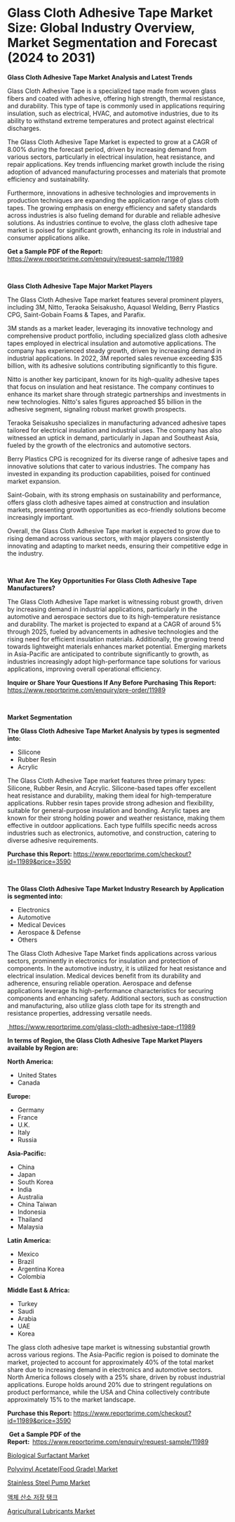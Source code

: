 <p><h1>Glass Cloth Adhesive Tape Market Size: Global Industry Overview, Market Segmentation and Forecast (2024 to 2031)</h1></p><p><strong>Glass Cloth Adhesive Tape Market Analysis and Latest Trends</strong></p>
<p><p>Glass Cloth Adhesive Tape is a specialized tape made from woven glass fibers and coated with adhesive, offering high strength, thermal resistance, and durability. This type of tape is commonly used in applications requiring insulation, such as electrical, HVAC, and automotive industries, due to its ability to withstand extreme temperatures and protect against electrical discharges. </p><p>The Glass Cloth Adhesive Tape Market is expected to grow at a CAGR of 8.00% during the forecast period, driven by increasing demand from various sectors, particularly in electrical insulation, heat resistance, and repair applications. Key trends influencing market growth include the rising adoption of advanced manufacturing processes and materials that promote efficiency and sustainability. </p><p>Furthermore, innovations in adhesive technologies and improvements in production techniques are expanding the application range of glass cloth tapes. The growing emphasis on energy efficiency and safety standards across industries is also fueling demand for durable and reliable adhesive solutions. As industries continue to evolve, the glass cloth adhesive tape market is poised for significant growth, enhancing its role in industrial and consumer applications alike.</p></p>
<p><strong>Get a Sample PDF of the Report:&nbsp;</strong> <a href="https://www.reportprime.com/enquiry/request-sample/11989">https://www.reportprime.com/enquiry/request-sample/11989</a></p>
<p>&nbsp;</p>
<p><strong>Glass Cloth Adhesive Tape Major Market Players</strong></p>
<p><p>The Glass Cloth Adhesive Tape market features several prominent players, including 3M, Nitto, Teraoka Seisakusho, Aquasol Welding, Berry Plastics CPG, Saint-Gobain Foams & Tapes, and Parafix. </p><p>3M stands as a market leader, leveraging its innovative technology and comprehensive product portfolio, including specialized glass cloth adhesive tapes employed in electrical insulation and automotive applications. The company has experienced steady growth, driven by increasing demand in industrial applications. In 2022, 3M reported sales revenue exceeding $35 billion, with its adhesive solutions contributing significantly to this figure.</p><p>Nitto is another key participant, known for its high-quality adhesive tapes that focus on insulation and heat resistance. The company continues to enhance its market share through strategic partnerships and investments in new technologies. Nitto's sales figures approached $5 billion in the adhesive segment, signaling robust market growth prospects.</p><p>Teraoka Seisakusho specializes in manufacturing advanced adhesive tapes tailored for electrical insulation and industrial uses. The company has also witnessed an uptick in demand, particularly in Japan and Southeast Asia, fueled by the growth of the electronics and automotive sectors.</p><p>Berry Plastics CPG is recognized for its diverse range of adhesive tapes and innovative solutions that cater to various industries. The company has invested in expanding its production capabilities, poised for continued market expansion.</p><p>Saint-Gobain, with its strong emphasis on sustainability and performance, offers glass cloth adhesive tapes aimed at construction and insulation markets, presenting growth opportunities as eco-friendly solutions become increasingly important.</p><p>Overall, the Glass Cloth Adhesive Tape market is expected to grow due to rising demand across various sectors, with major players consistently innovating and adapting to market needs, ensuring their competitive edge in the industry.</p></p>
<p>&nbsp;</p>
<p><strong>What Are The Key Opportunities For Glass Cloth Adhesive Tape Manufacturers?</strong></p>
<p><p>The Glass Cloth Adhesive Tape market is witnessing robust growth, driven by increasing demand in industrial applications, particularly in the automotive and aerospace sectors due to its high-temperature resistance and durability. The market is projected to expand at a CAGR of around 5% through 2025, fueled by advancements in adhesive technologies and the rising need for efficient insulation materials. Additionally, the growing trend towards lightweight materials enhances market potential. Emerging markets in Asia-Pacific are anticipated to contribute significantly to growth, as industries increasingly adopt high-performance tape solutions for various applications, improving overall operational efficiency.</p></p>
<p><strong>Inquire or Share Your Questions If Any Before Purchasing This Report:</strong> <a href="https://www.reportprime.com/enquiry/pre-order/11989">https://www.reportprime.com/enquiry/pre-order/11989</a></p>
<p>&nbsp;</p>
<p><strong>Market Segmentation</strong></p>
<p><strong>The Glass Cloth Adhesive Tape Market Analysis by types is segmented into:</strong></p>
<p><ul><li>Silicone</li><li>Rubber Resin</li><li>Acrylic</li></ul></p>
<p><p>The Glass Cloth Adhesive Tape market features three primary types: Silicone, Rubber Resin, and Acrylic. Silicone-based tapes offer excellent heat resistance and durability, making them ideal for high-temperature applications. Rubber resin tapes provide strong adhesion and flexibility, suitable for general-purpose insulation and bonding. Acrylic tapes are known for their strong holding power and weather resistance, making them effective in outdoor applications. Each type fulfills specific needs across industries such as electronics, automotive, and construction, catering to diverse adhesive requirements.</p></p>
<p><strong>Purchase this Report:&nbsp;</strong><a href="https://www.reportprime.com/checkout?id=11989&price=3590">https://www.reportprime.com/checkout?id=11989&price=3590</a></p>
<p>&nbsp;</p>
<p><strong>The Glass Cloth Adhesive Tape Market Industry Research by Application is segmented into:</strong></p>
<p><ul><li>Electronics</li><li>Automotive</li><li>Medical Devices</li><li>Aerospace & Defense</li><li>Others</li></ul></p>
<p><p>The Glass Cloth Adhesive Tape Market finds applications across various sectors, prominently in electronics for insulation and protection of components. In the automotive industry, it is utilized for heat resistance and electrical insulation. Medical devices benefit from its durability and adherence, ensuring reliable operation. Aerospace and defense applications leverage its high-performance characteristics for securing components and enhancing safety. Additional sectors, such as construction and manufacturing, also utilize glass cloth tape for its strength and resistance properties, addressing versatile needs.</p></p>
<p><a href="https://www.reportprime.com/glass-cloth-adhesive-tape-r11989">&nbsp;https://www.reportprime.com/glass-cloth-adhesive-tape-r11989</a></p>
<p><strong>In terms of Region, the Glass Cloth Adhesive Tape Market Players available by Region are:</strong></p>
<p>
    <p> <strong> North America: </strong>
        <ul>
            <li>United States</li>
            <li>Canada</li>
        </ul>
        </p> 
    <p> <strong> Europe: </strong>
        <ul>
            <li>Germany</li>
            <li>France</li>
            <li>U.K.</li>
            <li>Italy</li>
            <li>Russia</li>
        </ul>
        </p> 
    <p> <strong> Asia-Pacific: </strong>
        <ul>
            <li>China</li>
            <li>Japan</li>
            <li>South Korea</li>
            <li>India</li>
            <li>Australia</li>
            <li>China Taiwan</li>
            <li>Indonesia</li>
            <li>Thailand</li>
            <li>Malaysia</li>
        </ul>
        </p> 
    <p> <strong> Latin America: </strong>
        <ul>
            <li>Mexico</li>
            <li>Brazil</li>
            <li>Argentina Korea</li>
            <li>Colombia</li>
        </ul>
        </p> 
    <p> <strong> Middle East & Africa: </strong>
        <ul>
            <li>Turkey</li>
            <li>Saudi</li>
            <li>Arabia</li>
            <li>UAE</li>
            <li>Korea</li>
        </ul>
    </p>
    </p>
<p><p>The glass cloth adhesive tape market is witnessing substantial growth across various regions. The Asia-Pacific region is poised to dominate the market, projected to account for approximately 40% of the total market share due to increasing demand in electronics and automotive sectors. North America follows closely with a 25% share, driven by robust industrial applications. Europe holds around 20% due to stringent regulations on product performance, while the USA and China collectively contribute approximately 15% to the market landscape.</p></p>
<p><strong>Purchase this Report: </strong><a href="https://www.reportprime.com/checkout?id=11989&price=3590">https://www.reportprime.com/checkout?id=11989&price=3590</a></p>
<p>&nbsp;<strong>Get a Sample PDF of the Report:&nbsp;&nbsp;</strong><a href="https://www.reportprime.com/enquiry/request-sample/11989">https://www.reportprime.com/enquiry/request-sample/11989</a></p>
<p><strong></strong></p>
<p><p><a href="https://github.com/tamvrosiya/Market-Research-Report-List-5/blob/main/biological-surfactant-market.md">Biological Surfactant Market</a></p><p><a href="https://issuu.com/reportprime-2/docs/polyvinyl-acetatefood-grade-market-_bbb7f5452c5d49">Polyvinyl Acetate(Food Grade) Market</a></p><p><a href="https://medium.com/@peterm12562/insights-into-stainless-steel-pump-market-share-and-competitive-landscape-for-period-from-2024-to-587777092613">Stainless Steel Pump Market</a></p><p><a href="https://medium.com/@jennaduke56/%EC%95%A1%EC%B2%B4-%EC%82%B0%EC%86%8C-%EC%A0%80%EC%9E%A5-%ED%83%B1%ED%81%AC-%EC%8B%9C%EC%9E%A5-%EC%82%B0%EC%97%85-%ED%99%98%EA%B2%BD-%EC%84%B1%EC%9E%A5-%EA%B6%A4%EC%A0%81-%EB%B0%8F-%EA%B8%80%EB%A1%9C%EB%B2%8C-%EC%8B%9C%EC%9E%A5-2e578118c68c">액체 산소 저장 탱크</a></p><p><a href="https://github.com/pizolina/Market-Research-Report-List-6/blob/main/agricultural-lubricants-market.md">Agricultural Lubricants Market</a></p></p>